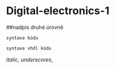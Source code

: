 # Digital-electronics-1

##nadpis druhé úrovně

```
syntaxe kódu
```

```vhdl
syntaxe vhdl kódu

```

*italic*, _underscores_, 
